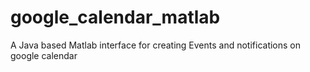 # google_calendar_matlab
A Java based Matlab interface for creating Events and notifications on google calendar

